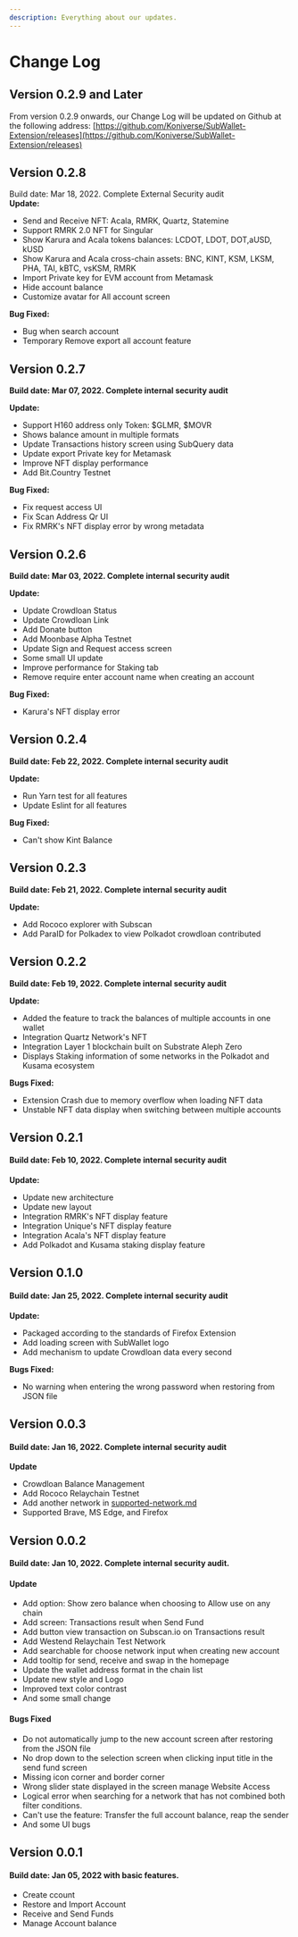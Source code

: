 ```yaml
---
description: Everything about our updates.
---
```


# Change Log

## Version 0.2.9 and Later

From version 0.2.9 onwards, our Change Log will be updated on Github at the following address: [https://github.com/Koniverse/SubWallet-Extension/releases](https://github.com/Koniverse/SubWallet-Extension/releases)

## Version 0.2.8

Build date: Mar 18, 2022. Complete External Security audit\
**Update:**

* Send and Receive NFT: Acala, RMRK, Quartz, Statemine
* Support RMRK 2.0 NFT for Singular
* Show Karura and Acala tokens balances: LCDOT, LDOT, DOT,aUSD, kUSD
* Show Karura and Acala cross-chain assets: BNC, KINT, KSM, LKSM, PHA, TAI, kBTC, vsKSM, RMRK
* Import Private key for EVM account from Metamask
* Hide account balance
* Customize avatar for All account screen

**Bug Fixed:**

* Bug when search account
* Temporary Remove export all account feature

## Version 0.2.7

**Build date: Mar 07, 2022. Complete internal security audit**

**Update:**

* Support H160 address only Token: $GLMR, $MOVR
* Shows balance amount in multiple formats
* Update Transactions history screen using SubQuery data
* Update export Private key for Metamask
* Improve NFT display performance
* Add Bit.Country Testnet

**Bug Fixed:**

* Fix request access UI
* Fix Scan Address Qr UI
* Fix RMRK's NFT display error by wrong metadata

## Version 0.2.6

**Build date: Mar 03, 2022. Complete internal security audit**

**Update:**

* Update Crowdloan Status
* Update Crowdloan Link
* Add Donate button
* Add Moonbase Alpha Testnet
* Update Sign and Request access screen
* Some small UI update
* Improve performance for Staking tab
* Remove require enter account name when creating an account

**Bug Fixed:**

* Karura's NFT display error

## Version 0.2.4

**Build date: Feb 22, 2022. Complete internal security audit**

**Update:**

* Run Yarn test for all features
* Update Eslint for all features

**Bug Fixed:**

* Can't show Kint Balance

## Version 0.2.3

**Build date: Feb 21, 2022. Complete internal security audit**

**Update:**

* Add Rococo explorer with Subscan
* Add ParaID for Polkadex to view Polkadot crowdloan contributed

## Version 0.2.2

**Build date: Feb 19, 2022. Complete internal security audit**

**Update:**

* Added the feature to track the balances of multiple accounts in one wallet
* Integration Quartz Network's NFT&#x20;
* Integration Layer 1 blockchain built on Substrate Aleph Zero
* Displays Staking information of some networks in the Polkadot and Kusama ecosystem

**Bugs Fixed:**

* Extension Crash due to memory overflow when loading NFT data
* Unstable NFT data display when switching between multiple accounts

## Version 0.2.1

#### Build date: Feb 10, 2022. Complete internal security audit

**Update:**

* Update new architecture
* Update new layout
* Integration RMRK's NFT display feature
* Integration Unique's NFT display feature
* Integration Acala's NFT display feature
* Add Polkadot and Kusama staking display feature

## Version 0.1.0

#### Build date: Jan 25, 2022. Complete internal security audit

**Update:**

* Packaged according to the standards of Firefox Extension
* Add loading screen with SubWallet logo
* Add mechanism to update Crowdloan data every second

**Bugs Fixed:**

* No warning when entering the wrong password when restoring from JSON file

## Version 0.0.3

#### Build date: Jan 16, 2022. Complete internal security audit

**Update**

* Crowdloan Balance Management
* Add Rococo Relaychain Testnet
* Add another network in [supported-network.md](../integration/supported-network.md "mention")
* Supported Brave, MS Edge, and Firefox

## Version 0.0.2

#### Build date: Jan 10, 2022. Complete internal security audit.

#### **Update**

* Add option: Show zero balance when choosing to Allow use on any chain
* Add screen: Transactions result when Send Fund
* Add button view transaction on Subscan.io on Transactions result
* Add Westend Relaychain Test Network
* Add searchable for choose network input when creating new account
* Add tooltip for send, receive and swap in the homepage
* Update the wallet address format in the chain list
* Update new style and Logo
* Improved text color contrast
* And some small change

#### Bugs Fixed

* Do not automatically jump to the new account screen after restoring from the JSON file
* No drop down to the selection screen when clicking input title in the send fund screen
* Missing icon corner and border corner
* Wrong slider state displayed in the screen manage Website Access
* Logical error when searching for a network that has not combined both filter conditions.
* Can't use the feature: Transfer the full account balance, reap the sender
* And some UI bugs

## Version 0.0.1

#### Build date: Jan 05, 2022 with basic features.

* Create ccount
* Restore and Import Account
* Receive and Send Funds
* Manage Account balance

